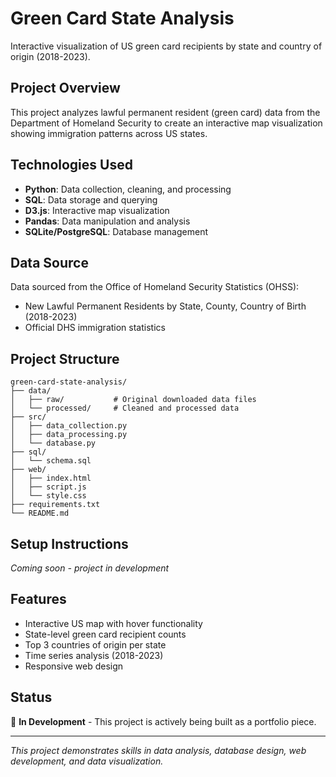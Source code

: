 # Green Card State Analysis

Interactive visualization of US green card recipients by state and country of origin (2018-2023).

## Project Overview

This project analyzes lawful permanent resident (green card) data from the Department of Homeland Security to create an interactive map visualization showing immigration patterns across US states.

## Technologies Used

- **Python**: Data collection, cleaning, and processing
- **SQL**: Data storage and querying
- **D3.js**: Interactive map visualization
- **Pandas**: Data manipulation and analysis
- **SQLite/PostgreSQL**: Database management

## Data Source

Data sourced from the Office of Homeland Security Statistics (OHSS):
- New Lawful Permanent Residents by State, County, Country of Birth (2018-2023)
- Official DHS immigration statistics

## Project Structure
```
green-card-state-analysis/
├── data/
│   ├── raw/           # Original downloaded data files
│   └── processed/     # Cleaned and processed data
├── src/
│   ├── data_collection.py
│   ├── data_processing.py
│   └── database.py
├── sql/
│   └── schema.sql
├── web/
│   ├── index.html
│   ├── script.js
│   └── style.css
├── requirements.txt
└── README.md
```
## Setup Instructions

_Coming soon - project in development_

## Features

- Interactive US map with hover functionality
- State-level green card recipient counts
- Top 3 countries of origin per state
- Time series analysis (2018-2023)
- Responsive web design

## Status

🚧 **In Development** - This project is actively being built as a portfolio piece.

---

*This project demonstrates skills in data analysis, database design, web development, and data visualization.*

